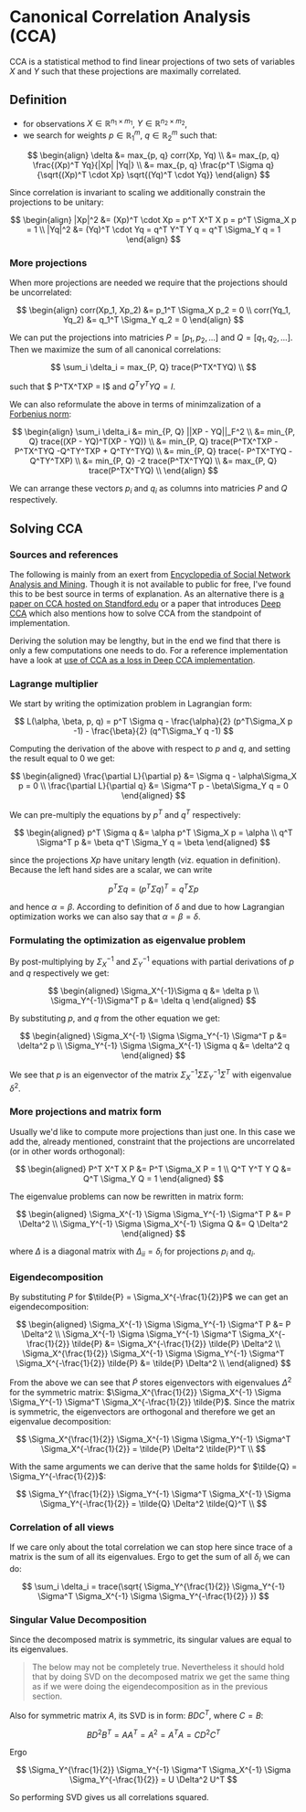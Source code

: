 [matrix_norms]: matrix_norms.md
# Canonical Correlation Analysis (CCA)

CCA is a statistical method to find linear projections of two sets of variables
$X$ and $Y$ such that these projections are maximally correlated.

## Definition

- for observations $X \in \mathbb{R}^{n_1 \times m_1}$, $Y \in \mathbb{R}^{n_2
  \times m_2}$,
- we search for weights $p \in \mathbb{R}^m_1$, $q \in \mathbb{R}^m_2$ such
  that:

$$
\begin{align}
 \delta &= max_{p, q} corr(Xp, Yq) \\
        &= max_{p, q} \frac{(Xp)^T Yq}{|Xp| |Yq|} \\
        &= max_{p, q} \frac{p^T \Sigma q}{\sqrt{(Xp)^T \cdot Xp} \sqrt{(Yq)^T \cdot Yq}}
\end{align}
$$

Since correlation is invariant to scaling we additionally constrain the
projections to be unitary:

$$
\begin{align}
    |Xp|^2 &= (Xp)^T \cdot Xp = p^T X^T X p = p^T \Sigma_X p = 1 \\
    |Yq|^2 &= (Yq)^T \cdot Yq = q^T Y^T Y q = q^T \Sigma_Y q = 1
\end{align}
$$

### More projections

When more projections are needed we require that the projections should be
uncorrelated:

$$
\begin{align}
    corr(Xp_1, Xp_2) &= p_1^T \Sigma_X p_2 = 0 \\
    corr(Yq_1, Yq_2) &= q_1^T \Sigma_Y q_2 = 0
\end{align}
$$

We can put the projections into matricies $P = [p_1, p_2, ...]$ and $Q = [q_1,
q_2, ...]$. Then we maximize the sum of all canonical correlations:

$$
\sum_i \delta_i = max_{P, Q} trace(P^TX^TYQ) \\
$$

such that $ P^TX^TXP = I$ and $Q^TY^TYQ = I$.

We can also reformulate the above in terms of minimzalization of a [Forbenius
norm][matrix_norms]:

$$
\begin{align}
    \sum_i \delta_i &= min_{P, Q} ||XP - YQ||_F^2 \\
                    &= min_{P, Q} trace((XP - YQ)^T(XP - YQ)) \\
                    &= min_{P, Q} trace(P^TX^TXP - P^TX^TYQ -Q^TY^TXP + Q^TY^TYQ) \\
                    &= min_{P, Q} trace(- P^TX^TYQ - Q^TY^TXP) \\
                    &= min_{P, Q} -2 trace(P^TX^TYQ) \\
                    &= max_{P, Q} trace(P^TX^TYQ) \\
\end{align}
$$


We can arrange these vectors $p_i$ and $q_i$ as columns into matricies $P$ and
$Q$ respectively.

## Solving CCA

### Sources and references

The following is mainly from an exert from [Encyclopedia of Social Network
Analysis and
Mining](https://link.springer.com/referenceworkentry/10.1007/978-1-4939-7131-2_110191).
Though it is not available to public for free, I've found this to be best source
in terms of explanation. As an alternative there is [a paper on CCA hosted on
Standford.edu](https://graphics.stanford.edu/courses/cs233-21-spring/ReferencedPapers/CCA_Weenik.pdf)
or a paper that introduces [Deep
CCA](http://proceedings.mlr.press/v28/andrew13.pdf) which also mentions how to
solve CCA from the standpoint of implementation.

Deriving the solution may be lengthy, but in the end we find that there is only
a few computations one needs to do. For a reference implementation have a look at
[use of CCA as a loss in Deep CCA
implementation](https://github.com/Michaelvll/DeepCCA/blob/master/objectives.py).

### Lagrange multiplier

We start by writing the optimization problem in Lagrangian form:

$$
L(\alpha, \beta, p, q) = p^T \Sigma q
    - \frac{\alpha}{2} (p^T\Sigma_X p -1)
    - \frac{\beta}{2} (q^T\Sigma_Y q -1)
$$

Computing the derivation of the above with respect to $p$ and $q$, and setting
the result equal to 0 we get:

$$
\begin{aligned}
    \frac{\partial L}{\partial p} &= \Sigma q - \alpha\Sigma_X p = 0 \\
    \frac{\partial L}{\partial q} &= \Sigma^T p - \beta\Sigma_Y q = 0
\end{aligned}
$$

We can pre-multiply the equations by $p^T$ and $q^T$ respectively:

$$
\begin{aligned}
    p^T \Sigma q &= \alpha p^T \Sigma_X p = \alpha \\
    q^T \Sigma^T p &= \beta q^T \Sigma_Y q = \beta
\end{aligned}
$$

since the projections $Xp$ have unitary length (viz. equation in definition).
Because the left hand sides are a scalar, we can write

$$
p^T \Sigma q = (p^T \Sigma q)^T = q^T \Sigma p
$$

and hence $\alpha = \beta$. According to definition of $\delta$ and due to how
Lagrangian optimization works we can also say that $\alpha = \beta = \delta$.

### Formulating the optimization as eigenvalue problem

By post-multiplying by $\Sigma_X^{-1}$ and $\Sigma_Y^{-1}$ equations with
partial derivations of $p$ and $q$ respectively we get:

$$
\begin{aligned}
    \Sigma_X^{-1}\Sigma q &= \delta p \\
    \Sigma_Y^{-1}\Sigma^T p &= \delta q
\end{aligned}
$$

By substituting $p$, and $q$ from the other equation we get:

$$
\begin{aligned}
    \Sigma_X^{-1} \Sigma \Sigma_Y^{-1} \Sigma^T p &= \delta^2 p \\
    \Sigma_Y^{-1} \Sigma \Sigma_X^{-1} \Sigma q &= \delta^2 q
\end{aligned}
$$

We see that $p$ is an eigenvector of the matrix $\Sigma_X^{-1} \Sigma
\Sigma_Y^{-1} \Sigma^T$ with eigenvalue $\delta^2$.

### More projections and matrix form

Usually we'd like to compute more projections than just one. In this case we add
the, already mentioned, constraint that the projections are uncorrelated (or in
other words orthogonal):

$$
\begin{aligned}
    P^T X^T X P &= P^T \Sigma_X P = 1 \\
    Q^T Y^T Y Q &= Q^T \Sigma_Y Q = 1
\end{aligned}
$$

The eigenvalue problems can now be rewritten in matrix form:

$$
\begin{aligned}
    \Sigma_X^{-1} \Sigma \Sigma_Y^{-1} \Sigma^T P &= P \Delta^2 \\
    \Sigma_Y^{-1} \Sigma \Sigma_X^{-1} \Sigma Q &= Q \Delta^2
\end{aligned}
$$

where $\Delta$ is a diagonal matrix with $\Delta_{ii} = \delta_i$ for
projections $p_i$ and $q_i$.

### Eigendecomposition

By substituting $P$ for $\tilde{P} = \Sigma_X^{-\frac{1}{2}}P$ we can get an
eigendecomposition:

$$
\begin{aligned}
    \Sigma_X^{-1} \Sigma \Sigma_Y^{-1} \Sigma^T P &= P \Delta^2 \\
    \Sigma_X^{-1} \Sigma \Sigma_Y^{-1} \Sigma^T \Sigma_X^{-\frac{1}{2}} \tilde{P} &= \Sigma_X^{-\frac{1}{2}} \tilde{P} \Delta^2 \\
    \Sigma_X^{\frac{1}{2}} \Sigma_X^{-1} \Sigma \Sigma_Y^{-1} \Sigma^T \Sigma_X^{-\frac{1}{2}} \tilde{P} &= \tilde{P} \Delta^2 \\
\end{aligned}
$$

From the above we can see that $\tilde{P}$ stores eigenvectors with eigenvalues
$\Delta^2$ for the symmetric matrix: $\Sigma_X^{\frac{1}{2}} \Sigma_X^{-1}
\Sigma \Sigma_Y^{-1} \Sigma^T \Sigma_X^{-\frac{1}{2}} \tilde{P}$. Since the
matrix is symmetric, the eigenvectors are orthogonal and therefore we get an
eigenvalue decomposition:


$$
\Sigma_X^{\frac{1}{2}} \Sigma_X^{-1} \Sigma \Sigma_Y^{-1}
\Sigma^T \Sigma_X^{-\frac{1}{2}} =
\tilde{P} \Delta^2 \tilde{P}^T \\
$$

With the same arguments we can derive that the same holds for $\tilde{Q} =
\Sigma_Y^{-\frac{1}{2}}$:

$$
\Sigma_Y^{\frac{1}{2}} \Sigma_Y^{-1} \Sigma^T \Sigma_X^{-1}
\Sigma \Sigma_Y^{-\frac{1}{2}} =
\tilde{Q} \Delta^2 \tilde{Q}^T \\
$$

### Correlation of all views

If we care only about the total correlation we can stop here since trace of a
matrix is the sum of all its eigenvalues. Ergo to get the sum of all $\delta_i$
we can do:

$$
\sum_i \delta_i = trace(\sqrt{
    \Sigma_Y^{\frac{1}{2}} \Sigma_Y^{-1} \Sigma^T \Sigma_X^{-1}
    \Sigma \Sigma_Y^{-\frac{1}{2}}
})
$$

### Singular Value Decomposition

Since the decomposed matrix is symmetric, its singular values are equal to its
eigenvalues.

> The below may not be completely true. Nevertheless it should hold that by
> doing SVD on the decomposed matrix we get the same thing as if we were doing
> the eigendecomposition as in the previous section.

Also for symmetric matrix $A$, its SVD is in form: $BDC^T$, where $C = B$:

$$
BD^2 B^T = AA^T = A^2 = A^T A = CD^2C^T
$$

Ergo

$$
\Sigma_Y^{\frac{1}{2}} \Sigma_Y^{-1} \Sigma^T \Sigma_X^{-1}
\Sigma \Sigma_Y^{-\frac{1}{2}}
= U \Delta^2 U^T
$$

So performing SVD gives us all correlations squared.
